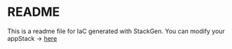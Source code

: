 # README
This is a readme file for IaC generated with StackGen.
You can modify your appStack -> [here](http://main.dev.stackgen.com/appstacks/bae487f0-77f4-4959-870f-9685d0fc6db4)
